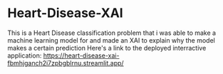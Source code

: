 # Heart-Disease-XAI
This is a Heart Disease classification problem that i was able to make a machine learning model for and made an XAI to explain why the model makes a certain prediction
Here's a link to the deployed interractive application: https://heart-disease-xai-fbmhjganch2i7zpbgblrnu.streamlit.app/
